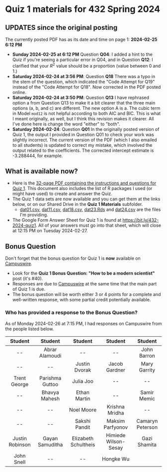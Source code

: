 # Quiz 1 materials for 432 Spring 2024

## UPDATES since the original posting

The currently posted PDF has as its date and time on page 1: **2024-02-25 6:12 PM**

- **Sunday 2024-02-25 at 6:12 PM** Question **Q04**: I added a hint to the Quiz if you're seeing a particular error in Q04, and in Question **Q12**: I clarified that your $R^2$ value should be a proportion (value between 0 and 1.)
- **Saturday 2024-02-24 at 3:56 PM**: Question **Q18** There was a typo in the stem of the question, which indicated the "Code Attempt for Q19" instead of the "Code Attempt for Q18". Now corrected in the PDF posted online. 
- **Saturday 2024-02-24 at 3:50 PM**: Question **Q13** I have rephrased option a from Question Q13 to make it a bit clearer that the three main options (a, b, and c) are different. The new option A is a. The cubic term in Model `mod12` is not helpful according to both AIC and BIC. This is what I meant originally, as well, but I think this revision makes it clearer. All I've done here is change the word "either" to "both".
- **Saturday 2024-02-24**: Question **Q01** In the originally posted version of Quiz 1, the output I provided in Question Q01 to check your work was slightly incorrect. The current version of the PDF (which I also emailed to all students) is updated to correct my mistake, which involved the output related to the coefficients. The corrected intercept estimate is -3.288444, for example.

## What is available now?

- Here is the [32-page PDF containing the instructions and questions for Quiz 1](https://github.com/THOMASELOVE/432-quizzes-2024/blob/main/quiz1/432_quiz1_2024.pdf). This document also includes the list of R packages I used (or might have used) to create and answer the Quiz.
- The Quiz 1 data sets are now available and you can get them at the links below, or on our Shared Drive in the **Quiz 1 Materials** subfolder.
    - [dat01.csv](https://raw.githubusercontent.com/THOMASELOVE/432-quizzes-2024/main/quiz1/dat01.csv), [dat11.csv](https://raw.githubusercontent.com/THOMASELOVE/432-quizzes-2024/main/quiz1/dat11.csv), [dat18.csv](https://raw.githubusercontent.com/THOMASELOVE/432-quizzes-2024/main/quiz1/dat18.csv), [dat23.Rds](https://github.com/THOMASELOVE/432-quizzes-2024/raw/main/quiz1/dat23.Rds) and [dat24.csv](https://raw.githubusercontent.com/THOMASELOVE/432-quizzes-2024/main/quiz1/dat24.csv) are the files I'm providing.
- The Google Form Answer Sheet for Quiz 1 is found at <https://bit.ly/432-2024-quiz1>. All of your answers must go into that sheet, which will close at 12:15 PM on Tuesday 2024-02-27.

## Bonus Question

Don't forget that the bonus question for Quiz 1 is **now** available on [Campuswire](https://campuswire.com/).

- Look for the **Quiz 1 Bonus Question: "How to be a modern scientist"** post (it's #40).
- Responses are due to [Campuswire](https://campuswire.com/) at the same time that the main part of Quiz 1 is due.
- The bonus question will be worth either 3 or 4 points for a complete and well-written response, with some partial credit potentially available.

### Who has provided a response to the Bonus Question?

As of Monday 2024-02-26 at 7:15 PM, I had responses on Campuswire from the people listed below.

Student | Student | Student | Student | Student
:---------------: | :---------------: | :---------------: | :---------------: | :---------------: 
-- | Abrar Alamoudi | -- | -- | John Barron
-- | -- | Justin Dvorak | Jacob Gardner | Mary Garrity
Trent George | Parishma Guttoo | Julia Joo | -- | --
-- | Bhavya Mahesh | Ethan Martin | -- | Samir Memic
-- | -- | Noel Moore | Krishna Mridha | --
-- | -- | Sakshi Pandit | Maksim Parfyonov | Camaryn Peterson
Justin Robinson | Gayan Samuditha | Elizabeth Schultheis | Himiede Wilson-Sesay | Gazi Shamita
John Snell | -- | -- | Hongke Wu
